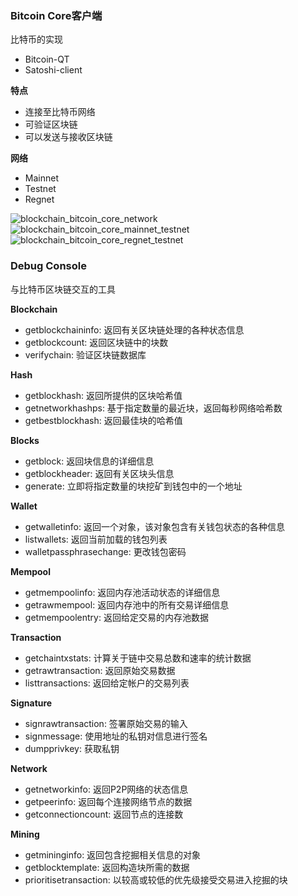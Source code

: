 ### Bitcoin Core客户端

比特币的实现
- Bitcoin-QT
- Satoshi-client

**特点**

- 连接至比特币网络
- 可验证区块链
- 可以发送与接收区块链

**网络**
- Mainnet
- Testnet
- Regnet

![blockchain_bitcoin_core_network](https://raw.githubusercontent.com/pseudoyu/image_hosting/master/hugo_images/blockchain_bitcoin_core_network.png)
![blockchain_bitcoin_core_mainnet_testnet](https://raw.githubusercontent.com/pseudoyu/image_hosting/master/hugo_images/blockchain_bitcoin_core_mainnet_testnet.png)
![blockchain_bitcoin_core_regnet_testnet](https://raw.githubusercontent.com/pseudoyu/image_hosting/master/hugo_images/blockchain_bitcoin_core_regnet_testnet.png)

### Debug Console

与比特币区块链交互的工具

**Blockchain**

- getblockchaininfo: 返回有关区块链处理的各种状态信息
- getblockcount: 返回区块链中的块数
- verifychain: 验证区块链数据库

**Hash**

- getblockhash: 返回所提供的区块哈希值
- getnetworkhashps: 基于指定数量的最近块，返回每秒网络哈希数
- getbestblockhash: 返回最佳块的哈希值

**Blocks**

- getblock: 返回块信息的详细信息
- getblockheader: 返回有关区块头信息
- generate: 立即将指定数量的块挖矿到钱包中的一个地址

**Wallet**

- getwalletinfo: 返回一个对象，该对象包含有关钱包状态的各种信息
- listwallets: 返回当前加载的钱包列表
- walletpassphrasechange: 更改钱包密码

**Mempool**

- getmempoolinfo: 返回内存池活动状态的详细信息
- getrawmempool: 返回内存池中的所有交易详细信息
- getmempoolentry: 返回给定交易的内存池数据

**Transaction**

- getchaintxstats: 计算关于链中交易总数和速率的统计数据
- getrawtransaction: 返回原始交易数据
- listtransactions: 返回给定帐户的交易列表

**Signature**

- signrawtransaction: 签署原始交易的输入
- signmessage: 使用地址的私钥对信息进行签名
- dumpprivkey: 获取私钥

**Network**

- getnetworkinfo: 返回P2P网络的状态信息
- getpeerinfo: 返回每个连接网络节点的数据
- getconnectioncount: 返回节点的连接数

**Mining**

- getmininginfo: 返回包含挖掘相关信息的对象
- getblocktemplate: 返回构造块所需的数据
- prioritisetransaction: 以较高或较低的优先级接受交易进入挖掘的块